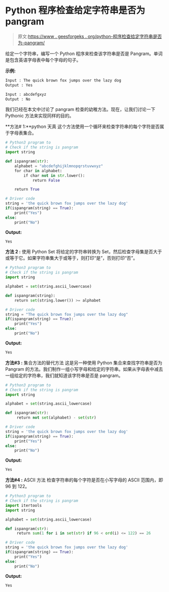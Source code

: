 # Python 程序检查给定字符串是否为 pangram

> 原文:[https://www . geesforgeks . org/python-程序检查给定字符串是否为-pangram/](https://www.geeksforgeeks.org/python-program-to-check-if-given-string-is-pangram/)

给定一个字符串，编写一个 Python 程序来检查该字符串是否是 Pangram。单词是包含英语字母表中每个字母的句子。

**示例:**

```py
Input : The quick brown fox jumps over the lazy dog
Output : Yes

Input : abcdefgxyz
Output : No

```

我们已经在本文中讨论了 pangram 检查的幼稚方法。现在，让我们讨论一下 Pythonic 方法来实现同样的目的。

**方法# 1:**python 天真
这个方法使用一个循环来检查字符串的每个字符是否属于字母表集合。

```py
# Python3 program to
# Check if the string is pangram
import string

def ispangram(str):
    alphabet = "abcdefghijklmnopqrstuvwxyz"
    for char in alphabet:
        if char not in str.lower():
            return False

    return True

# Driver code
string = 'the quick brown fox jumps over the lazy dog'
if(ispangram(string) == True):
    print("Yes")
else:
    print("No")
```

**Output:**

```py
Yes

```

**方法 2 :** 使用 Python Set
将给定的字符串转换为 Set，然后检查字母集是否大于或等于它。如果字符串集大于或等于，则打印“是”，否则打印“否”。

```py
# Python3 program to
# Check if the string is pangram
import string

alphabet = set(string.ascii_lowercase)

def ispangram(string):
    return set(string.lower()) >= alphabet

# Driver code
string = "The quick brown fox jumps over the lazy dog"
if(ispangram(string) == True):
    print("Yes")
else:
    print("No")
```

**Output:**

```py
Yes

```

**方法#3 :** 集合方法的替代方法
这是另一种使用 Python 集合来查找字符串是否为 Pangram 的方法。我们制作一组小写字母和给定的字符串。如果从字母表中减去一组给定的字符串，我们就知道该字符串是否是 pangram。

```py
# Python3 program to
# Check if the string is pangram
import string

alphabet = set(string.ascii_lowercase)

def ispangram(str):
     return not set(alphabet) - set(str)

# Driver code
string = 'the quick brown fox jumps over the lazy dog'
if(ispangram(string) == True):
    print("Yes")
else:
    print("No")
```

**Output:**

```py
Yes

```

**方法#4 :** ASCII 方法
检查字符串的每个字符是否在小写字母的 ASCII 范围内，即 96 到 122。

```py
# Python3 program to
# Check if the string is pangram
import itertools
import string

alphabet = set(string.ascii_lowercase)

def ispangram(str):
     return sum(1 for i in set(str) if 96 < ord(i) <= 122) == 26

# Driver code
string = 'the quick brown fox jumps over the lazy dog'
if(ispangram(string) == True):
    print("Yes")
else:
    print("No")
```

**Output:**

```py
Yes

```